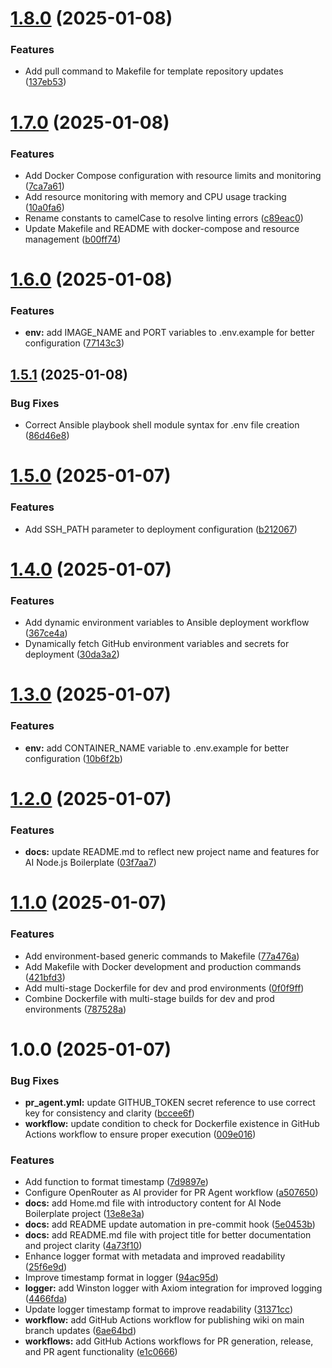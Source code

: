 # [1.8.0](https://github.com/javeoff/ai-node-boilerplate/compare/v1.7.0...v1.8.0) (2025-01-08)


### Features

* Add pull command to Makefile for template repository updates ([137eb53](https://github.com/javeoff/ai-node-boilerplate/commit/137eb53cbc1dbb5db0c165386765bb9b0b4414d0))

# [1.7.0](https://github.com/javeoff/ai-node-boilerplate/compare/v1.6.0...v1.7.0) (2025-01-08)


### Features

* Add Docker Compose configuration with resource limits and monitoring ([7ca7a61](https://github.com/javeoff/ai-node-boilerplate/commit/7ca7a615a6dedf32dd864e380ebad7112c867619))
* Add resource monitoring with memory and CPU usage tracking ([10a0fa6](https://github.com/javeoff/ai-node-boilerplate/commit/10a0fa684a794aef7f6851eb59b23160a8526a2c))
* Rename constants to camelCase to resolve linting errors ([c89eac0](https://github.com/javeoff/ai-node-boilerplate/commit/c89eac076579dedc2e028bbb7fdde187cbb36a8c))
* Update Makefile and README with docker-compose and resource management ([b00ff74](https://github.com/javeoff/ai-node-boilerplate/commit/b00ff74d33c06c8490f578551eb9031497c1af55))

# [1.6.0](https://github.com/javeoff/ai-node-boilerplate/compare/v1.5.1...v1.6.0) (2025-01-08)


### Features

* **env:** add IMAGE_NAME and PORT variables to .env.example for better configuration ([77143c3](https://github.com/javeoff/ai-node-boilerplate/commit/77143c3d2afe973eb66e614787d16fda24e9ab02))

## [1.5.1](https://github.com/javeoff/ai-node-boilerplate/compare/v1.5.0...v1.5.1) (2025-01-08)


### Bug Fixes

* Correct Ansible playbook shell module syntax for .env file creation ([86d46e8](https://github.com/javeoff/ai-node-boilerplate/commit/86d46e88b7fd6c8308e936fba6c54a265f408362))

# [1.5.0](https://github.com/javeoff/ai-node-boilerplate/compare/v1.4.0...v1.5.0) (2025-01-07)


### Features

* Add SSH_PATH parameter to deployment configuration ([b212067](https://github.com/javeoff/ai-node-boilerplate/commit/b2120672e93b4b294f7804365f80a24db2ad4141))

# [1.4.0](https://github.com/javeoff/ai-node-boilerplate/compare/v1.3.0...v1.4.0) (2025-01-07)


### Features

* Add dynamic environment variables to Ansible deployment workflow ([367ce4a](https://github.com/javeoff/ai-node-boilerplate/commit/367ce4ab37493c9b9e571313e6c664d8810f1127))
* Dynamically fetch GitHub environment variables and secrets for deployment ([30da3a2](https://github.com/javeoff/ai-node-boilerplate/commit/30da3a2a1dda985c72ae28506b32160be5c5d054))

# [1.3.0](https://github.com/javeoff/ai-node-boilerplate/compare/v1.2.0...v1.3.0) (2025-01-07)


### Features

* **env:** add CONTAINER_NAME variable to .env.example for better configuration ([10b6f2b](https://github.com/javeoff/ai-node-boilerplate/commit/10b6f2b5c8cd2d6d2c49d8a72e755536a6f03ec1))

# [1.2.0](https://github.com/javeoff/ai-node-boilerplate/compare/v1.1.0...v1.2.0) (2025-01-07)


### Features

* **docs:** update README.md to reflect new project name and features for AI Node.js Boilerplate ([03f7aa7](https://github.com/javeoff/ai-node-boilerplate/commit/03f7aa710b082e728632c16cf3be1c2bd2351263))

# [1.1.0](https://github.com/javeoff/ai-node-boilerplate/compare/v1.0.0...v1.1.0) (2025-01-07)


### Features

* Add environment-based generic commands to Makefile ([77a476a](https://github.com/javeoff/ai-node-boilerplate/commit/77a476aa1462c6c8c56b1c0c3a4d6d28526e2599))
* Add Makefile with Docker development and production commands ([421bfd3](https://github.com/javeoff/ai-node-boilerplate/commit/421bfd3d46e205ffdf9a5ceac998cdacc30b2181))
* Add multi-stage Dockerfile for dev and prod environments ([0f0f9ff](https://github.com/javeoff/ai-node-boilerplate/commit/0f0f9ffcdf1ec7805ae4348f444a64be404047a0))
* Combine Dockerfile with multi-stage builds for dev and prod environments ([787528a](https://github.com/javeoff/ai-node-boilerplate/commit/787528a327c17576d1aba452ad46b3512086fcd4))

# 1.0.0 (2025-01-07)


### Bug Fixes

* **pr_agent.yml:** update GITHUB_TOKEN secret reference to use correct key for consistency and clarity ([bccee6f](https://github.com/javeoff/ai-node-boilerplate/commit/bccee6f1475ae0946e11065729c4bd9dbb25c7bc))
* **workflow:** update condition to check for Dockerfile existence in GitHub Actions workflow to ensure proper execution ([009e016](https://github.com/javeoff/ai-node-boilerplate/commit/009e0167108643354eeb194d7575d416dae30bdb))


### Features

* Add function to format timestamp ([7d9897e](https://github.com/javeoff/ai-node-boilerplate/commit/7d9897eac30ccf4e1eec878a66df8747e8129607))
* Configure OpenRouter as AI provider for PR Agent workflow ([a507650](https://github.com/javeoff/ai-node-boilerplate/commit/a5076507b9c84f5b0b286bf4edb105a1542e0193))
* **docs:** add Home.md file with introductory content for AI Node Boilerplate project ([13e8e3a](https://github.com/javeoff/ai-node-boilerplate/commit/13e8e3a5f43ee8f33fe528e010eacd058ebdf5c5))
* **docs:** add README update automation in pre-commit hook ([5e0453b](https://github.com/javeoff/ai-node-boilerplate/commit/5e0453bf37d2798a084380bf530fa9406a84d567))
* **docs:** add README.md file with project title for better documentation and project clarity ([4a73f10](https://github.com/javeoff/ai-node-boilerplate/commit/4a73f10bdd09174201fcea77e7359eac212f9134))
* Enhance logger format with metadata and improved readability ([25f6e9d](https://github.com/javeoff/ai-node-boilerplate/commit/25f6e9d95308effec80370d06f2a9c8f49700a2e))
* Improve timestamp format in logger ([94ac95d](https://github.com/javeoff/ai-node-boilerplate/commit/94ac95dec0fc55f26d54fe2c1149dcc534736e32))
* **logger:** add Winston logger with Axiom integration for improved logging ([4466fda](https://github.com/javeoff/ai-node-boilerplate/commit/4466fda6ab0cf302ad2bf872bc26369c834ca425))
* Update logger timestamp format to improve readability ([31371cc](https://github.com/javeoff/ai-node-boilerplate/commit/31371cca88e9eb776ab0e36f777ac6fe86d1d5ee))
* **workflow:** add GitHub Actions workflow for publishing wiki on main branch updates ([6ae64bd](https://github.com/javeoff/ai-node-boilerplate/commit/6ae64bdceaa6bc6d899567d4affdbc9b6badb310))
* **workflows:** add GitHub Actions workflows for PR generation, release, and PR agent functionality ([e1c0666](https://github.com/javeoff/ai-node-boilerplate/commit/e1c0666f0e359f11b458e9504cc180fb0300b06a))
